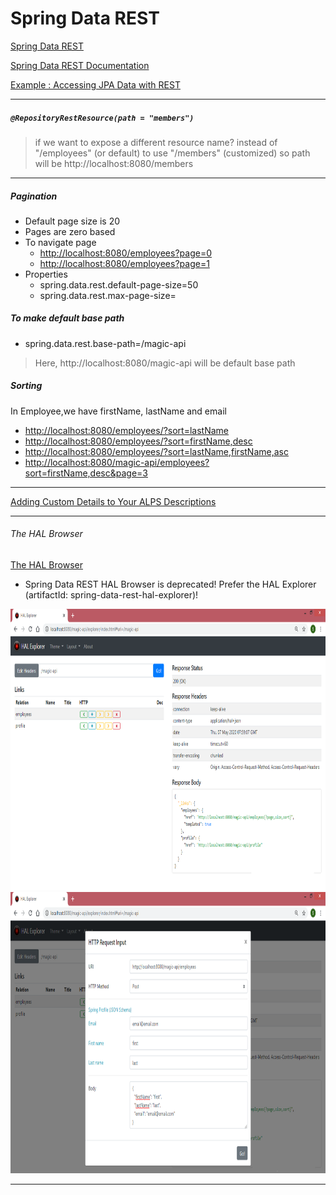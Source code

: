 # Spring Data REST

[Spring Data REST](https://spring.io/projects/spring-data-rest)

[Spring Data REST Documentation](https://spring.io/projects/spring-data-rest#learn)

[Example : Accessing JPA Data with REST](https://spring.io/guides/gs/accessing-data-rest/)

---

##### `@RepositoryRestResource(path = "members")`
> if we want to expose a different resource name?
> instead of "/employees" (or default) to use "/members" (customized)
> so path will be http://localhost:8080/members

---
	
##### Pagination
* Default page size is 20
* Pages are zero based
* To navigate page 
    * [http://localhost:8080/employees?page=0](http://localhost:8080/employees?page=0)
    * [http://localhost:8080/employees?page=1](http://localhost:8080/employees?page=1)
* Properties
    * spring.data.rest.default-page-size=50
    * spring.data.rest.max-page-size=

##### To make default base path
* spring.data.rest.base-path=/magic-api

> Here, http://localhost:8080/magic-api will be default base path
	
##### Sorting
In Employee,we have firstName, lastName and email
* [http://localhost:8080/employees/?sort=lastName](http://localhost:8080/employees/?sort=lastName)
* [http://localhost:8080/employees/?sort=firstName,desc](http://localhost:8080/employees/?sort=firstName,desc)
* [http://localhost:8080/employees/?sort=lastName,firstName,asc](http://localhost:8080/employees/?sort=lastName,firstName,asc)
* [http://localhost:8080/magic-api/employees?sort=firstName,desc&page=3](http://localhost:8080/magic-api/employees?sort=firstName,desc&page=3)

---

[Adding Custom Details to Your ALPS Descriptions](https://docs.spring.io/spring-data/rest/docs/3.2.7.RELEASE/reference/html/#metadata.alps.descriptions)

---

###### The HAL Browser

[The HAL Browser](https://docs.spring.io/spring-data/rest/docs/3.2.7.RELEASE/reference/html/#tools)
* Spring Data REST HAL Browser is deprecated! Prefer the HAL Explorer (artifactId: spring-data-rest-hal-explorer)!

<img src="src/main/resources/static/images/HAL_Explorer_1.PNG" width="900" height="450">

<img src="src/main/resources/static/images/HAL_Explorer_2.PNG" width="900" height="450">

---
